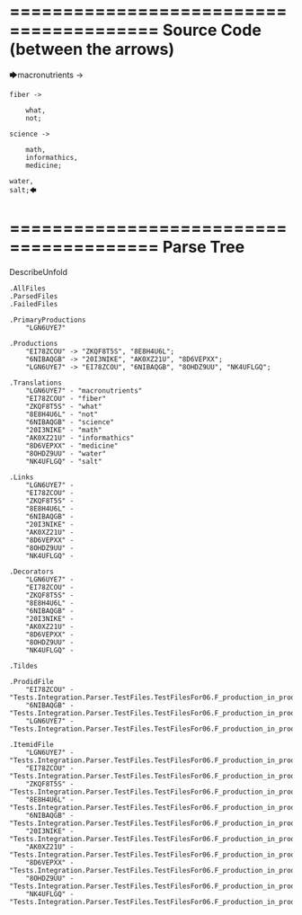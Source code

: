 ========================================
Source Code (between the arrows)
========================================

🡆macronutrients ->

    fiber ->

        what,
        not;
	
	science ->
		
		math,
		informathics,
		medicine;
    
    water,
    salt;🡄

========================================
Parse Tree
========================================
DescribeUnfold

    .AllFiles
    .ParsedFiles
    .FailedFiles

    .PrimaryProductions
        "LGN6UYE7" 

    .Productions
        "EI78ZCOU" -> "ZKQF8T5S", "8E8H4U6L";
        "6NIBAQGB" -> "20I3NIKE", "AK0XZ21U", "8D6VEPXX";
        "LGN6UYE7" -> "EI78ZCOU", "6NIBAQGB", "8OHDZ9UU", "NK4UFLGQ";

    .Translations
        "LGN6UYE7" - "macronutrients"
        "EI78ZCOU" - "fiber"
        "ZKQF8T5S" - "what"
        "8E8H4U6L" - "not"
        "6NIBAQGB" - "science"
        "20I3NIKE" - "math"
        "AK0XZ21U" - "informathics"
        "8D6VEPXX" - "medicine"
        "8OHDZ9UU" - "water"
        "NK4UFLGQ" - "salt"

    .Links
        "LGN6UYE7" - 
        "EI78ZCOU" - 
        "ZKQF8T5S" - 
        "8E8H4U6L" - 
        "6NIBAQGB" - 
        "20I3NIKE" - 
        "AK0XZ21U" - 
        "8D6VEPXX" - 
        "8OHDZ9UU" - 
        "NK4UFLGQ" - 

    .Decorators
        "LGN6UYE7" - 
        "EI78ZCOU" - 
        "ZKQF8T5S" - 
        "8E8H4U6L" - 
        "6NIBAQGB" - 
        "20I3NIKE" - 
        "AK0XZ21U" - 
        "8D6VEPXX" - 
        "8OHDZ9UU" - 
        "NK4UFLGQ" - 

    .Tildes

    .ProdidFile
        "EI78ZCOU" - "Tests.Integration.Parser.TestFiles.TestFilesFor06.F_production_in_production4.ds"
        "6NIBAQGB" - "Tests.Integration.Parser.TestFiles.TestFilesFor06.F_production_in_production4.ds"
        "LGN6UYE7" - "Tests.Integration.Parser.TestFiles.TestFilesFor06.F_production_in_production4.ds"

    .ItemidFile
        "LGN6UYE7" - "Tests.Integration.Parser.TestFiles.TestFilesFor06.F_production_in_production4.ds"
        "EI78ZCOU" - "Tests.Integration.Parser.TestFiles.TestFilesFor06.F_production_in_production4.ds"
        "ZKQF8T5S" - "Tests.Integration.Parser.TestFiles.TestFilesFor06.F_production_in_production4.ds"
        "8E8H4U6L" - "Tests.Integration.Parser.TestFiles.TestFilesFor06.F_production_in_production4.ds"
        "6NIBAQGB" - "Tests.Integration.Parser.TestFiles.TestFilesFor06.F_production_in_production4.ds"
        "20I3NIKE" - "Tests.Integration.Parser.TestFiles.TestFilesFor06.F_production_in_production4.ds"
        "AK0XZ21U" - "Tests.Integration.Parser.TestFiles.TestFilesFor06.F_production_in_production4.ds"
        "8D6VEPXX" - "Tests.Integration.Parser.TestFiles.TestFilesFor06.F_production_in_production4.ds"
        "8OHDZ9UU" - "Tests.Integration.Parser.TestFiles.TestFilesFor06.F_production_in_production4.ds"
        "NK4UFLGQ" - "Tests.Integration.Parser.TestFiles.TestFilesFor06.F_production_in_production4.ds"

